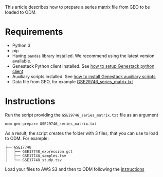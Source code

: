 This article describes how to prepare a series matrix file from GEO to be loaded to ODM.

# Requirements
* Python 3
* pip
* Having `pandas` library installed. We recommend using the latest version available.
* Genestack Python client installed. See [how to setup Genestack python client](../../00.%20Packages%20to%20install/1.%20Genestack%20python%20client/README.md)
* Auxiliary scripts installed. See [how to install Genestack auxiliary scripts](../../00.%20Packages%20to%20install/2.%20Genestack%20auxiliary%20scripts/README.md)
* Data file from GEO, for example [GSE29746_series_matrix.txt](Example_files/GSE29746_series_matrix.txt)

# Instructions
Run the script providing the `GSE29746_series_matrix.txt` file as an argument

```bash
odm-geo-prepare GSE29746_series_matrix.txt
```

As a result, the script creates the folder with 3 files, that you can use to load to ODM.
For example:

```$ bash
├── GSE17748
│   ├── GSE17748_expression.gct
│   ├── GSE17748_samples.tsv
│   └── GSE17748_study.tsv
```

Load your files to AWS S3 and then to ODM following the [instructions](../../04.%20Working%20with%20study/Uploading%20a%20study/README.md)
